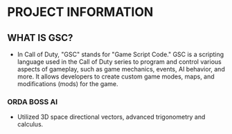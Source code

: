 # PROJECT INFORMATION

## WHAT IS GSC?
- In Call of Duty, "GSC" stands for "Game Script Code." GSC is a scripting language used in the Call of Duty series to program and control various aspects of gameplay, such as game mechanics, events, AI behavior, and more. It allows developers to create custom game modes, maps, and modifications (mods) for the game.

### ORDA BOSS AI
- Utilized 3D space directional vectors, advanced trigonometry and calculus.

